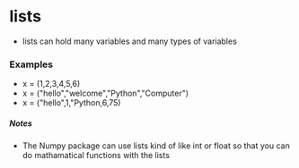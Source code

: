 # lists #
- lists can hold many variables and many types of variables
### Examples ###
- x = (1,2,3,4,5,6)
- x = ("hello","welcome","Python","Computer")
- x = ("hello",1,"Python,6,75)
##### Notes #####
- The Numpy package can use lists kind of like int or float so that you can do mathamatical functions with the lists

